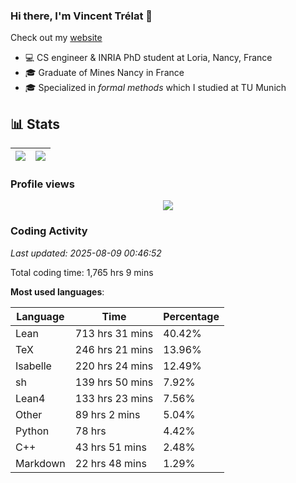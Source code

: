 ### Hi there, I'm Vincent Trélat 👋

Check out my [website](https://vtrelat.github.io)

-   💻 CS engineer & INRIA PhD student at Loria, Nancy, France
-   🎓 Graduate of Mines Nancy in France
-   🎓 Specialized in _formal methods_ which I studied at TU Munich

## 📊 **Stats**

| <img align="center" src="https://readme-stats.clckblog.space/api?username=VTrelat&show_icons=true&include_all_commits=true&theme=tokyonight&hide_border=true" /> | <img align="center" src="https://readme-stats.clckblog.space/api/top-langs/?username=VTrelat&layout=compact&theme=tokyonight&hide_border=true" /> |
| ---------------------------------------------------------------------------------------------------------------------------------------------------------------- | ------------------------------------------------------------------------------------------------------------------------------------------------- |

### Profile views

<p align="center">
 <img src="https://profile-counter.glitch.me/VTrelat/count.svg" />
</p>

<!--automations-->
### Coding Activity
_Last updated: 2025-08-09 00:46:52_

Total coding time: 1,765 hrs 9 mins

**Most used languages**:

| Language | Time | Percentage |
| ------------- | ------------- | ------------- |
| Lean | 713 hrs 31 mins | 40.42% |
| TeX | 246 hrs 21 mins | 13.96% |
| Isabelle | 220 hrs 24 mins | 12.49% |
| sh | 139 hrs 50 mins | 7.92% |
| Lean4 | 133 hrs 23 mins | 7.56% |
| Other | 89 hrs 2 mins | 5.04% |
| Python | 78 hrs | 4.42% |
| C++ | 43 hrs 51 mins | 2.48% |
| Markdown | 22 hrs 48 mins | 1.29% |


